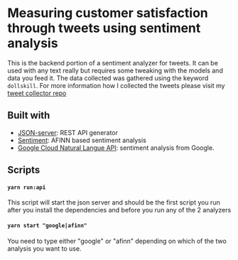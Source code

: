 # Measuring customer satisfaction through tweets using sentiment analysis

This is the backend portion of a sentiment analyzer for tweets. It can be used with any text really but requires some tweaking with the models and data you feed it. The data collected was gathered using the keyword `dollskill`. For more information how I collected the tweets please visit my [tweet collector repo](https://github.com/p-hugo/tweet-collector)

## Built with
- [JSON-server](https://www.npmjs.com/package/json-server): REST API generator
- [Sentiment](https://www.npmjs.com/package/sentiment): AFINN based sentiment analysis
- [Google Cloud Natural Langue API](https://cloud.google.com/natural-language/): sentiment analysis from Google.

## Scripts

#### `yarn run:api` 

This script will start the json server and should be the first script you run after you install the dependencies and before you run any of the 2 analyzers

#### `yarn start "google|afinn"`

You need to type either "google" or "afinn" depending on which of the two analysis you want to use.